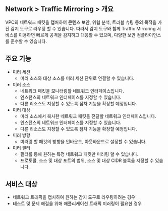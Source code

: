 ## Network > Traffic Mirroring > 개요

VPC의 네트워크 패킷을 캡처하여 콘텐츠 보안, 위협 분석, 트러블 슈팅 등의 목적을 가진 감지 도구로 라우팅 할 수 있습니다. 
따라서 감지 도구와 함께 Traffic Mirroring 서비스를 이용하면 빠르게 공격을 감지하고 대응할 수 있으며, 다양한 보안 컴플라이언스를 준수할 수 있습니다.

## 주요 기능
* 미러 세션
    * 미러 소스와 대상 소스를 미러 세션 단위로 연결할 수 있습니다. 
* 미러 소스
    * 네트워크 패킷을 모니터링할 네트워크 인터페이스입니다. 
    * 인스턴스의 네트워크 인터페이스를 지정할 수 있습니다.
    * 다른 리소스도 지정할 수 있도록 점차 기능을 확장할 예정입니다.  
* 미러 대상
    * 미러 소스에서 복사한 네트워크 패킷을 전달할 네트워크 인터페이스입니다. 
    * 인스턴스의 네트워크 인터페이스를 지정할 수 있습니다.
    * 다른 리소스도 지정할 수 있도록 점차 기능을 확장할 예정입니다. 
* 미러 방향 
    * 미러링 할 패킷의 방향을 인바운드, 아웃바운드로 설정할 수 있습니다. 
* 미러 필터 
    * 필터를 통해 원하는 특정 네트워크 패킷만 미러링 할 수 있습니다. 
    * 프로토콜, 소스 및 대상 포트의 범위, 소스 및 대상 CIDR 블록을 지정할 수 있습니다. 
  
## 서비스 대상
* 네트워크 트래픽을 캡처하여 원하는 감지 도구로 라우팅하려는 경우 
* 테스트 및 문제 해결을 위해 애플리케이션 트래픽 미러링이 필요한 경우
